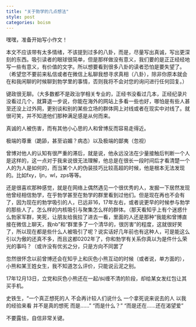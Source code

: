 ```yaml
---
title: "关于勃学的几点想法"
style: post
categories: boism
---
```


嘿嘿，准备开始写小作文！


本文不应该带有太多情绪，不该提到过多的八卦，而是，尽量写出真诚，写出更深刻的东西。吸引读者的眼球很简单，但是那样做没有意义，我们要的是正正经经地写一些有意义，有价值的文字。所以想要看到很多八卦的读者恐怕是要失望了。（希望您不要前来私信或者在微信上私聊我想寻求真相（八卦），除非你原本就会在和我闲聊的时候聊到勃学里的事情，否则我将不会对您的询问进行任何回复。）


键政很无聊。（大多数都不是政治学相关专业的，正经书没看过几本，正经纪录片没看过几个，就算退一步说，你能在海外的网站上多看一些也好，哪怕是有些人甚至还没上过外网，更别谈和别的某些立场的群体网上对线或者在现实中对线了。就很可笑，并不知道他们那种满足感是从何而来。


真诚的人被伤害，而有其他小心思的人和曾博反而容易走得近。


极端的尊重（跪舔，甚至谄媚？病态）以及极端的鄙夷（忽视）


曾博对他人的认知有很严重的滞后，就是说，他永远没法在少量接触后判断一个人是这样的，这一点对于我来说很无法理解，他总是在很长一段时间后才看清楚一个人的为人是如何的，而当某个人的伪装技巧比较高超的时候，他是根本无法发现的。比如fxy，ljn，wl，zps等等。


还是很喜欢那种感觉，就是在网络上偶然遇见一个很优秀的人，发掘一下居然发现他曾经相信勃学，在乎勃学甚至在勃学的群里看到过他们。但是现在再也不会有了，因为现在的勃学吸引的人，已远非16，17年左右，或者说更早的时候参与勃学的那些人了。怎么样的内核吸引与聚集怎么样的群体。（那天看知乎上有个迷惑什么勃家军群，笑死，让朋友给我拉了进去一看，里面的人还是那种“我能和曾博直接在微信上聊天，我nb”和“群里多了一个清华的，很厉害”的程度，这就很好笑了，所以现在都是些什么人被吸引了呢？说实话好几年前也有这种人，可是能这么引以为傲的还真不多，而且这都0202年了，你和勃学有关系你真以为是件什么荣光的事吗？（或许没有优劣之分，只是方向不同罢了


忽然很怀念以前曾博还会在知乎上和灰色小熊互动的时候（或者说，单方面的），小熊和某王姓女生，我不知道怎么评价，只能说云泥之别。


17年12月13日，立党和灰色小熊还在一起/纠缠不清的阶段，却给某女发红包让其买手机。


史铁生，“一个真正想死的人 不会再计较人们说什么 一个拿死说来说去的人 以我的经验来看 并不是真的想死 而是……” “而是什么？” “而是还在……还在渴望爱”

不要露怯，自信非常关键。
